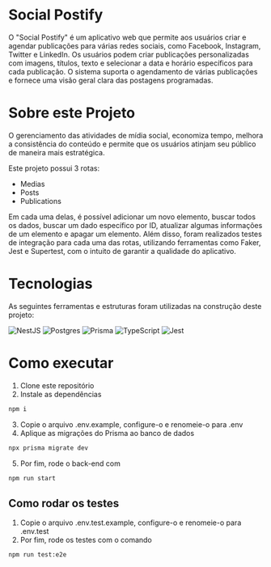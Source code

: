 # Social Postify

O "Social Postify" é um aplicativo web que permite aos usuários criar e agendar publicações para várias redes sociais, como Facebook, Instagram, Twitter e LinkedIn. Os usuários podem criar publicações personalizadas com imagens, títulos, texto e selecionar a data e horário específicos para cada publicação. O sistema suporta o agendamento de várias publicações e fornece uma visão geral clara das postagens programadas.

# Sobre este Projeto

O gerenciamento das atividades de mídia social, economiza tempo, melhora a consistência do conteúdo e permite que os usuários atinjam seu público de maneira mais estratégica.

Este projeto possui 3 rotas:
- Medias
- Posts
- Publications

Em cada uma delas, é possível adicionar um novo elemento, buscar todos os dados, buscar um dado específico por ID, atualizar algumas informações de um elemento e apagar um elemento. Além disso, foram realizados testes de integração para cada uma das rotas, utilizando ferramentas como Faker, Jest e Supertest, com o intuito de garantir a qualidade do aplicativo.

# Tecnologias

As seguintes ferramentas e estruturas foram utilizadas na construção deste projeto:

![NestJS](https://img.shields.io/badge/nestjs-%23E0234E.svg?style=for-the-badge&logo=nestjs&logoColor=white)
![Postgres](https://img.shields.io/badge/postgres-%23316192.svg?style=for-the-badge&logo=postgresql&logoColor=white)
![Prisma](https://img.shields.io/badge/Prisma-3982CE?style=for-the-badge&logo=Prisma&logoColor=white)
![TypeScript](https://img.shields.io/badge/typescript-%23007ACC.svg?style=for-the-badge&logo=typescript&logoColor=white)
![Jest](https://img.shields.io/badge/-jest-%23C21325?style=for-the-badge&logo=jest&logoColor=white)

# Como executar

1. Clone este repositório
2. Instale as dependências
```bash
npm i
```
3. Copie o arquivo .env.example, configure-o e renomeie-o para .env
4. Aplique as migrações do Prisma ao banco de dados
```bash
npx prisma migrate dev
```
5. Por fim, rode o back-end com
```bash
npm run start
```

## Como rodar os testes

1. Copie o arquivo .env.test.example, configure-o e renomeie-o para .env.test
2. Por fim, rode os testes com o comando
```bash
npm run test:e2e
```

